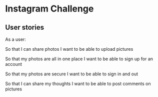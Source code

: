 Instagram Challenge
===================

## User stories

As a user:

So that I can share photos
I want to be able to upload pictures

So that my photos are all in one place
I want to be able to sign up for an account

So that my photos are secure
I want to be able to sign in and out

So that I can share my thoughts
I want to be able to post comments on pictures
